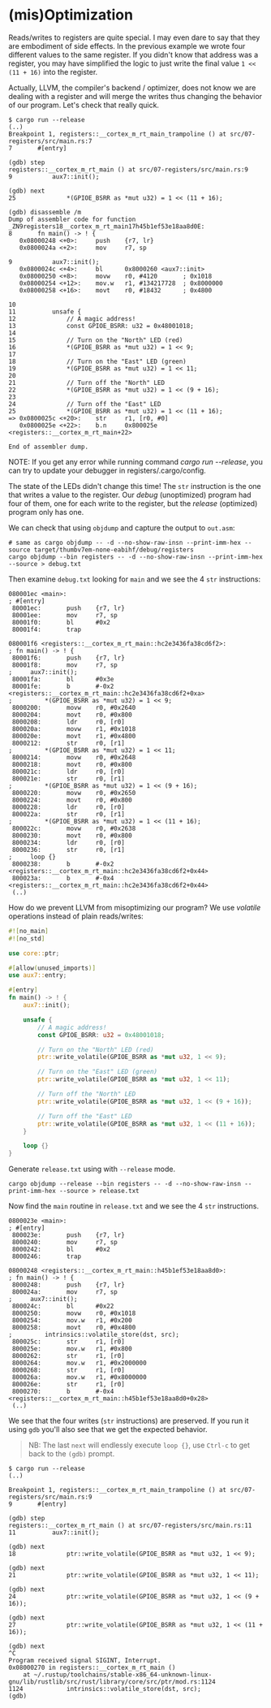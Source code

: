 # (mis)Optimization

Reads/writes to registers are quite special. I may even dare to say that they are embodiment of side
effects. In the previous example we wrote four different values to the same register. If you didn't
know that address was a register, you may have simplified the logic to just write the final value `1
<< (11 + 16)` into the register.

Actually, LLVM, the compiler's backend / optimizer, does not know we are dealing with a register and
will merge the writes thus changing the behavior of our program. Let's check that really quick.

``` console
$ cargo run --release
(..)
Breakpoint 1, registers::__cortex_m_rt_main_trampoline () at src/07-registers/src/main.rs:7
7       #[entry]

(gdb) step
registers::__cortex_m_rt_main () at src/07-registers/src/main.rs:9
9           aux7::init();

(gdb) next
25              *(GPIOE_BSRR as *mut u32) = 1 << (11 + 16);

(gdb) disassemble /m
Dump of assembler code for function _ZN9registers18__cortex_m_rt_main17h45b1ef53e18aa8d0E:
8       fn main() -> ! {
   0x08000248 <+0>:     push    {r7, lr}
   0x0800024a <+2>:     mov     r7, sp

9           aux7::init();
   0x0800024c <+4>:     bl      0x8000260 <aux7::init>
   0x08000250 <+8>:     movw    r0, #4120       ; 0x1018
   0x08000254 <+12>:    mov.w   r1, #134217728  ; 0x8000000
   0x08000258 <+16>:    movt    r0, #18432      ; 0x4800

10
11          unsafe {
12              // A magic address!
13              const GPIOE_BSRR: u32 = 0x48001018;
14
15              // Turn on the "North" LED (red)
16              *(GPIOE_BSRR as *mut u32) = 1 << 9;
17
18              // Turn on the "East" LED (green)
19              *(GPIOE_BSRR as *mut u32) = 1 << 11;
20
21              // Turn off the "North" LED
22              *(GPIOE_BSRR as *mut u32) = 1 << (9 + 16);
23
24              // Turn off the "East" LED
25              *(GPIOE_BSRR as *mut u32) = 1 << (11 + 16);
=> 0x0800025c <+20>:    str     r1, [r0, #0]
   0x0800025e <+22>:    b.n     0x800025e <registers::__cortex_m_rt_main+22>

End of assembler dump.
```

NOTE: If you get any error while running command _cargo run --release_, you can try to update your debugger in
registers/.cargo/config.

The state of the LEDs didn't change this time! The `str` instruction is the one that writes a value
to the register. Our *debug* (unoptimized) program had four of them, one for each write to the
register, but the *release* (optimized) program only has one.

We can check that using `objdump` and capture the output to `out.asm`:

``` console
# same as cargo objdump -- -d --no-show-raw-insn --print-imm-hex --source target/thumbv7em-none-eabihf/debug/registers
cargo objdump --bin registers -- -d --no-show-raw-insn --print-imm-hex --source > debug.txt
```

Then examine `debug.txt` looking for `main` and we see the 4 `str` instructions:
```
080001ec <main>:
; #[entry]
 80001ec:       push    {r7, lr}
 80001ee:       mov     r7, sp
 80001f0:       bl      #0x2
 80001f4:       trap

080001f6 <registers::__cortex_m_rt_main::hc2e3436fa38cd6f2>:
; fn main() -> ! {
 80001f6:       push    {r7, lr}
 80001f8:       mov     r7, sp
;     aux7::init();
 80001fa:       bl      #0x3e
 80001fe:       b       #-0x2 <registers::__cortex_m_rt_main::hc2e3436fa38cd6f2+0xa>
;         *(GPIOE_BSRR as *mut u32) = 1 << 9;
 8000200:       movw    r0, #0x2640
 8000204:       movt    r0, #0x800
 8000208:       ldr     r0, [r0]
 800020a:       movw    r1, #0x1018
 800020e:       movt    r1, #0x4800
 8000212:       str     r0, [r1]
;         *(GPIOE_BSRR as *mut u32) = 1 << 11;
 8000214:       movw    r0, #0x2648
 8000218:       movt    r0, #0x800
 800021c:       ldr     r0, [r0]
 800021e:       str     r0, [r1]
;         *(GPIOE_BSRR as *mut u32) = 1 << (9 + 16);
 8000220:       movw    r0, #0x2650
 8000224:       movt    r0, #0x800
 8000228:       ldr     r0, [r0]
 800022a:       str     r0, [r1]
;         *(GPIOE_BSRR as *mut u32) = 1 << (11 + 16);
 800022c:       movw    r0, #0x2638
 8000230:       movt    r0, #0x800
 8000234:       ldr     r0, [r0]
 8000236:       str     r0, [r1]
;     loop {}
 8000238:       b       #-0x2 <registers::__cortex_m_rt_main::hc2e3436fa38cd6f2+0x44>
 800023a:       b       #-0x4 <registers::__cortex_m_rt_main::hc2e3436fa38cd6f2+0x44>
 (..)
```

How do we prevent LLVM from misoptimizing our program? We use *volatile* operations instead of plain
reads/writes:

``` rust
#![no_main]
#![no_std]

use core::ptr;

#[allow(unused_imports)]
use aux7::entry;

#[entry]
fn main() -> ! {
    aux7::init();

    unsafe {
        // A magic address!
        const GPIOE_BSRR: u32 = 0x48001018;

        // Turn on the "North" LED (red)
        ptr::write_volatile(GPIOE_BSRR as *mut u32, 1 << 9);

        // Turn on the "East" LED (green)
        ptr::write_volatile(GPIOE_BSRR as *mut u32, 1 << 11);

        // Turn off the "North" LED
        ptr::write_volatile(GPIOE_BSRR as *mut u32, 1 << (9 + 16));

        // Turn off the "East" LED
        ptr::write_volatile(GPIOE_BSRR as *mut u32, 1 << (11 + 16));
    }

    loop {}
}

```

Generate `release.txt` using with `--release` mode.

``` console
cargo objdump --release --bin registers -- -d --no-show-raw-insn --print-imm-hex --source > release.txt
```

Now find the `main` routine in `release.txt` and we see the 4 `str` instructions.
```
0800023e <main>:
; #[entry]
 800023e:       push    {r7, lr}
 8000240:       mov     r7, sp
 8000242:       bl      #0x2
 8000246:       trap

08000248 <registers::__cortex_m_rt_main::h45b1ef53e18aa8d0>:
; fn main() -> ! {
 8000248:       push    {r7, lr}
 800024a:       mov     r7, sp
;     aux7::init();
 800024c:       bl      #0x22
 8000250:       movw    r0, #0x1018
 8000254:       mov.w   r1, #0x200
 8000258:       movt    r0, #0x4800
;         intrinsics::volatile_store(dst, src);
 800025c:       str     r1, [r0]
 800025e:       mov.w   r1, #0x800
 8000262:       str     r1, [r0]
 8000264:       mov.w   r1, #0x2000000
 8000268:       str     r1, [r0]
 800026a:       mov.w   r1, #0x8000000
 800026e:       str     r1, [r0]
 8000270:       b       #-0x4 <registers::__cortex_m_rt_main::h45b1ef53e18aa8d0+0x28>
 (..)
 ```

We see that the four writes (`str` instructions) are preserved. If you run it using
`gdb` you'll also see that we get the expected behavior.
> NB: The last `next` will endlessly execute `loop {}`, use `Ctrl-c` to get
> back to the `(gdb)` prompt.
```
$ cargo run --release
(..)

Breakpoint 1, registers::__cortex_m_rt_main_trampoline () at src/07-registers/src/main.rs:9
9       #[entry]

(gdb) step
registers::__cortex_m_rt_main () at src/07-registers/src/main.rs:11
11          aux7::init();

(gdb) next
18              ptr::write_volatile(GPIOE_BSRR as *mut u32, 1 << 9);

(gdb) next
21              ptr::write_volatile(GPIOE_BSRR as *mut u32, 1 << 11);

(gdb) next
24              ptr::write_volatile(GPIOE_BSRR as *mut u32, 1 << (9 + 16));

(gdb) next
27              ptr::write_volatile(GPIOE_BSRR as *mut u32, 1 << (11 + 16));

(gdb) next
^C
Program received signal SIGINT, Interrupt.
0x08000270 in registers::__cortex_m_rt_main ()
    at ~/.rustup/toolchains/stable-x86_64-unknown-linux-gnu/lib/rustlib/src/rust/library/core/src/ptr/mod.rs:1124
1124            intrinsics::volatile_store(dst, src);
(gdb) 
```